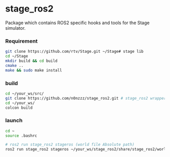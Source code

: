 # stage_ros2
Package which contains ROS2 specific hooks and tools for the Stage simulator.
  
### Requirement
```bash
git clone https://github.com/rtv/Stage.git ~/Stage# stage lib
cd ~/Stage
mkdir build && cd build
cmake ..
make && sudo make install
```
  
### build
```bash
cd ~/your_ws/src/
git clone https://github.com/n0nzzz/stage_ros2.git # stage_ros2 wrapper
cd ~/your_ws/
colcon build
```

### launch
```bash
cd ~
source .bashrc
```

```bash
# ros2 run stage_ros2 stageros (world file Absolute path)
ros2 run stage_ros2 stageros ~/your_ws/stage_ros2/share/stage_ros2/world/willow-erratic.world
```
